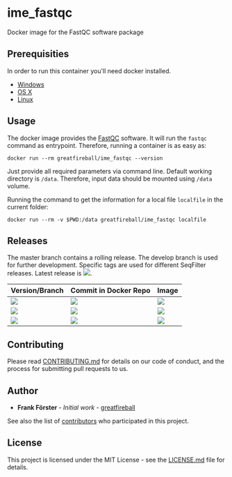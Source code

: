# ime_fastqc
Docker image for the FastQC software package

## Prerequisities

In order to run this container you'll need docker installed.

* [Windows](https://docs.docker.com/windows/started)
* [OS X](https://docs.docker.com/mac/started/)
* [Linux](https://docs.docker.com/linux/started/)

## Usage

The docker image provides the [FastQC](https://www.bioinformatics.babraham.ac.uk/projects/fastqc/) software. It will run the `fastqc` command as entrypoint.
Therefore, running a container is as easy as:

```
docker run --rm greatfireball/ime_fastqc --version
```

Just provide all required parameters via command line.
Default working directory is `/data`.
Therefore, input data should be mounted using `/data` volume.

Running the command to get the information for a local file `localfile` in the current folder:

```
docker run --rm -v $PWD:/data greatfireball/ime_fastqc localfile
```

## Releases

The master branch contains a rolling release.
The develop branch is used for further development.
Specific tags are used for different SeqFilter releases. Latest release is [![](https://images.microbadger.com/badges/version/greatfireball/ime_fastqc:v0.11.8.svg)](https://microbadger.com/images/greatfireball/ime_fastqc:v0.11.8 "Get your own version badge on microbadger.com").

| Version/Branch | Commit in Docker Repo | Image |
| -------------- | --------------------- | ----- |
| [![](https://images.microbadger.com/badges/version/greatfireball/ime_fastqc:master.svg)](https://microbadger.com/images/greatfireball/ime_fastqc:master "Get your own version badge on microbadger.com") | [![](https://images.microbadger.com/badges/commit/greatfireball/ime_fastqc:master.svg)](https://microbadger.com/images/greatfireball/ime_fastqc:master "Get your own commit badge on microbadger.com") | [![](https://images.microbadger.com/badges/image/greatfireball/ime_fastqc:master.svg)](https://microbadger.com/images/greatfireball/ime_fastqc:master "Get your own image badge on microbadger.com") |
| [![](https://images.microbadger.com/badges/version/greatfireball/ime_fastqc:develop.svg)](https://microbadger.com/images/greatfireball/ime_fastqc:develop "Get your own version badge on microbadger.com") | [![](https://images.microbadger.com/badges/commit/greatfireball/ime_fastqc:develop.svg)](https://microbadger.com/images/greatfireball/ime_fastqc:develop "Get your own commit badge on microbadger.com") | [![](https://images.microbadger.com/badges/image/greatfireball/ime_fastqc:develop.svg)](https://microbadger.com/images/greatfireball/ime_fastqc:develop "Get your own image badge on microbadger.com") |
| [![](https://images.microbadger.com/badges/version/greatfireball/ime_fastqc:v0.11.8.svg)](https://microbadger.com/images/greatfireball/ime_fastqc:v0.11.8 "Get your own version badge on microbadger.com") | [![](https://images.microbadger.com/badges/commit/greatfireball/ime_fastqc:v0.11.8.svg)](https://microbadger.com/images/greatfireball/ime_fastqc:v0.11.8 "Get your own commit badge on microbadger.com") | [![](https://images.microbadger.com/badges/image/greatfireball/ime_fastqc:v0.11.8.svg)](https://microbadger.com/images/greatfireball/ime_fastqc:v0.11.8 "Get your own image badge on microbadger.com") |

## Contributing

Please read [CONTRIBUTING.md](CONTRIBUTING.md) for details on our code of conduct, and the process for submitting pull requests to us.

## Author

- **Frank Förster** - *Initial work* - [greatfireball](https://github.com/greatfireball)

See also the list of [contributors](https://github.com/greatfireball/ime_fastqc/contributors) who participated in this project.

## License

This project is licensed under the MIT License - see the [LICENSE.md](LICENSE.md) file for details.
